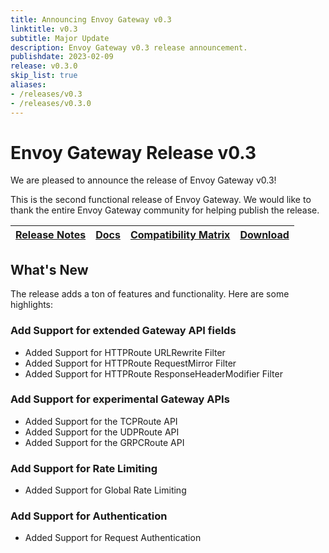 ```yaml
---
title: Announcing Envoy Gateway v0.3
linktitle: v0.3
subtitle: Major Update
description: Envoy Gateway v0.3 release announcement.
publishdate: 2023-02-09
release: v0.3.0
skip_list: true
aliases:
- /releases/v0.3
- /releases/v0.3.0
---
```

# Envoy Gateway Release v0.3

We are pleased to announce the release of Envoy Gateway v0.3!

This is the second functional release of Envoy Gateway. We would like to thank the entire Envoy Gateway community for
helping publish the release.

| [Release Notes][] | [Docs][docs] | [Compatibility Matrix][matrix] | [Download][] |
|-------------------|--------------|--------------------------------|--------------|

## What's New

The release adds a ton of features and functionality. Here are some highlights:

### Add Support for extended Gateway API fields

+ Added Support for HTTPRoute URLRewrite Filter
+ Added Support for HTTPRoute RequestMirror Filter
+ Added Support for HTTPRoute ResponseHeaderModifier Filter

### Add Support for experimental Gateway APIs

+ Added Support for the TCPRoute API
+ Added Support for the UDPRoute API
+ Added Support for the GRPCRoute API

### Add Support for Rate Limiting

+ Added Support for Global Rate Limiting

### Add Support for Authentication

+ Added Support for Request Authentication

[Release Notes]: https://github.com/envoyproxy/gateway/blob/main/release-notes/v0.3.0.yaml
[matrix]: https://gateway.envoyproxy.io/v0.3.0/intro/compatibility.html
[docs]: https://gateway.envoyproxy.io/v0.3.0/index.html
[Download]: https://github.com/envoyproxy/gateway/releases/tag/v0.3.0
